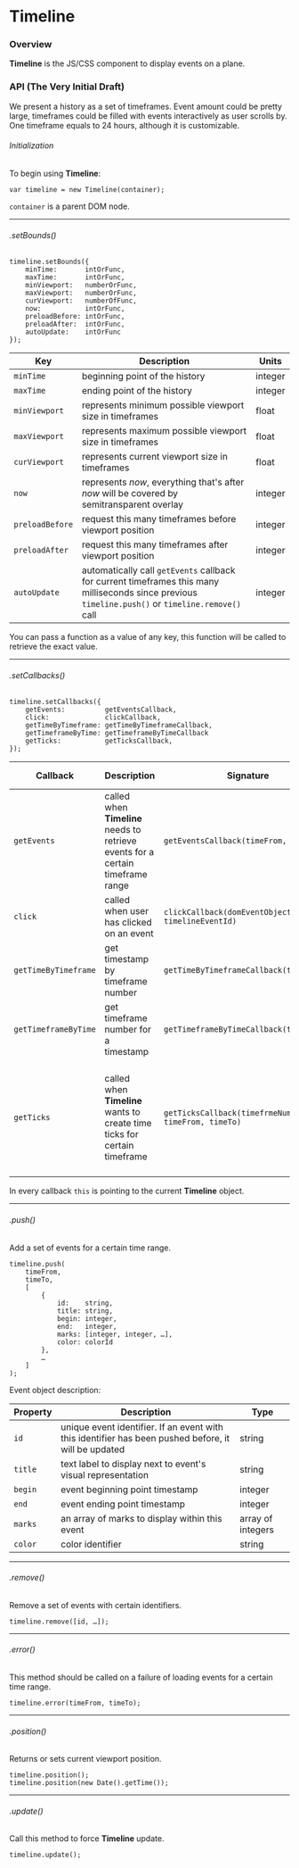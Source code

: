 # Timeline

### Overview

**Timeline** is the JS/CSS component to display events on a plane.

### API (The Very Initial Draft)

We present a history as a set of timeframes. Event amount could be pretty large, timeframes could be filled with events interactively as user scrolls by. One timeframe equals to 24 hours, although it is customizable.

###### Initialization

To begin using **Timeline**:

	var timeline = new Timeline(container);
	
`container` is a parent DOM node.

---

###### .setBounds()

	timeline.setBounds({
		minTime:       intOrFunc,
		maxTime:       intOrFunc,
		minViewport:   numberOrFunc,
		maxViewport:   numberOrFunc,
		curViewport:   numberOfFunc,
		now:           intOrFunc,
		preloadBefore: intOrFunc,
		preloadAfter:  intOrFunc,
		autoUpdate:    intOrFunc
	});
	

| Key | Description | Units |
| --- | ----------- | ----- |
|`minTime`       | beginning point of the history | integer |
|`maxTime`       | ending point of the history | integer |
|`minViewport`   | represents minimum possible viewport size in timeframes | float |
|`maxViewport`   | represents maximum possible viewport size in timeframes | float |
|`curViewport`   | represents current viewport size in timeframes | float |
|`now`           | represents *now*, everything that's after *now* will be covered by semitransparent overlay | integer |
|`preloadBefore` | request this many timeframes before viewport position | integer |
|`preloadAfter`  | request this many timeframes after viewport position | integer |
|`autoUpdate`    | automatically call `getEvents` callback for current timeframes this many milliseconds since previous `timeline.push()` or `timeline.remove()` call | integer |

You can pass a function as a value of any key, this function will be called to retrieve the exact value.

---

###### .setCallbacks()

	timeline.setCallbacks({
		getEvents:          getEventsCallback,
		click:              clickCallback,
		getTimeByTimeframe: getTimeByTimeframeCallback,
		getTimeframeByTime: getTimeframeByTimeCallback
		getTicks:           getTicksCallback,
	});
	
| Callback | Description | Signature | Return value |
| -------- | ----------- |---------- | ------------ |
| `getEvents` | called when **Timeline** needs to retrieve events for a certain timeframe range | `getEventsCallback(timeFrom, timeTo)` | Not expected |
| `click`     | called when user has clicked on an event | `clickCallback(domEventObject, timelineEventId)` | Not expected |
| `getTimeByTimeframe` | get timestamp by timeframe number | `getTimeByTimeframeCallback(timeframe)` | integer |
| `getTimeframeByTime` | get timeframe number for a timestamp | `getTimeframeByTimeCallback(time)` | integer |
| `getTicks`  | called when **Timeline** wants to create time ticks for certain timeframe | `getTicksCallback(timefrmeNumber, timeFrom, timeTo)` | array of ticks, for example `[{left: '0%', label: '00:00'}, {left: '12.5%', label: '03:00'}, …]` |

In every callback `this` is pointing to the current **Timeline** object.

---

###### .push()

Add a set of events for a certain time range.

	timeline.push(
		timeFrom, 
		timeTo, 
		[
			{
				id:    string,
				title: string,
				begin: integer,
				end:   integer,
				marks: [integer, integer, …],
				color: colorId
			},
			…
		]
	);

Event object description:	

| Property | Description | Type |
| -------- | ----------- | ---- |
| `id`    | unique event identifier. If an event with this identifier has been pushed before, it will be updated | string |
| `title` | text label to display next to event's visual representation | string |
| `begin` | event beginning point timestamp | integer |
| `end`   | event ending point timestamp | integer |
| `marks` | an array of marks to display within this event | array of integers |
| `color` | color identifier | string |

---

###### .remove()

Remove a set of events with certain identifiers.

	timeline.remove([id, …]);

---

###### .error()

This method should be called on a failure of loading events for a certain time range.

	timeline.error(timeFrom, timeTo);

---

###### .position()

Returns or sets current viewport position.

	timeline.position();
	timeline.position(new Date().getTime());

---

###### .update()

Call this method to force **Timeline** update.

	timeline.update();
